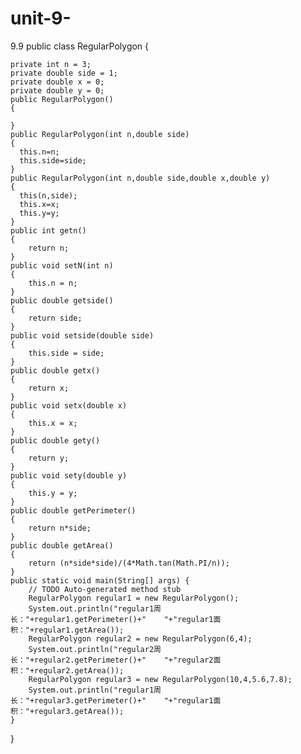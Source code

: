 # unit-9-
9.9
public class RegularPolygon {

    private int n = 3;
    private double side = 1;
    private double x = 0;
    private double y = 0;
    public RegularPolygon()
    {
  	  
    }
    public RegularPolygon(int n,double side)
    {
  	  this.n=n;
  	  this.side=side;
    }
    public RegularPolygon(int n,double side,double x,double y)
    {
  	  this(n,side);
  	  this.x=x;
  	  this.y=y;
    }
    public int getn()
    {
    	return n;
    }
    public void setN(int n)
    {
    	this.n = n;
    }
    public double getside()
    {
    	return side;
    }
    public void setside(double side)
    {
    	this.side = side;
    }
    public double getx()
    {
    	return x;
    }
    public void setx(double x)
    {
    	this.x = x;
    }
    public double gety()
    {
    	return y;
    }
    public void sety(double y)
    {
    	this.y = y;
    }
    public double getPerimeter()
    {
    	return n*side;
    }
    public double getArea()
    {
    	return (n*side*side)/(4*Math.tan(Math.PI/n));
    }
    public static void main(String[] args) {
		// TODO Auto-generated method stub
		RegularPolygon regular1 = new RegularPolygon();
		System.out.println("regular1周长："+regular1.getPerimeter()+"    "+"regular1面积："+regular1.getArea());
		RegularPolygon regular2 = new RegularPolygon(6,4);
		System.out.println("regular2周长："+regular2.getPerimeter()+"    "+"regular2面积："+regular2.getArea());
		RegularPolygon regular3 = new RegularPolygon(10,4,5.6,7.8);
		System.out.println("regular1周长："+regular3.getPerimeter()+"    "+"regular1面积："+regular3.getArea());
	}
}
